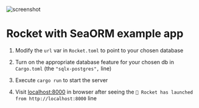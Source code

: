 ![screenshot](Screenshot.png)

# Rocket with SeaORM example app

1. Modify the `url` var in `Rocket.toml` to point to your chosen database

1. Turn on the appropriate database feature for your chosen db in `Cargo.toml` (the `"sqlx-postgres",` line)

1. Execute `cargo run` to start the server

1. Visit [localhost:8000](http://localhost:8000) in browser after seeing the `🚀 Rocket has launched from http://localhost:8000` line
